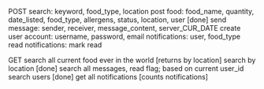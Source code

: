 POST
search: keyword, food_type, location
post food: food_name, quantity, date_listed, food_type, allergens, status, location, user [done]
send message: sender, receiver, message_content, server_CUR_DATE
create user account: username, password, email
notifications: user, food_type
read notifications: mark read

GET
search all current food ever in the world [returns by location]
search by location [done]
search all messages, read flag; based on current user_id
search users [done]
get all notifications [counts notifications]
